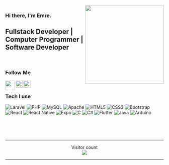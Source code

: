 <img src="https://media.giphy.com/media/WFZvB7VIXBgiz3oDXE/source.gif" align="right" height="250">

### Hi there, I'm Emre.

## Fullstack Developer | Computer Programmer | Software Developer


<br />

### Follow Me

<a href="https://4lphasoftware.com"><img  width="30" src="favicon.ico" align="left" /></a>
<a href="https://instagram.com/_ycanga"><img width="22" align="left" src="https://cdn2.iconfinder.com/data/icons/social-icons-33/128/Instagram-64.png"></a>
<a href="https://www.linkedin.com/in/yunus-emre-can%C4%9Fa-74195a211/"><img width="22" align="left" src="https://cdn2.iconfinder.com/data/icons/social-media-2285/512/1_Linkedin_unofficial_colored_svg-64.png"></a>

<br />

### Tech I use
![Laravel](https://img.shields.io/badge/laravel-%23FF2D20.svg?style=for-the-badge&logo=laravel&logoColor=white) 
![PHP](https://img.shields.io/badge/php-%23777BB4.svg?style=for-the-badge&logo=php&logoColor=white) 
![MySQL](https://img.shields.io/badge/mysql-%2300f.svg?style=for-the-badge&logo=mysql&logoColor=white) 
![Apache](https://img.shields.io/badge/apache-%23D42029.svg?style=for-the-badge&logo=apache&logoColor=white) 
![HTML5](https://img.shields.io/badge/html5-%23E34F26.svg?style=for-the-badge&logo=html5&logoColor=white) 
![CSS3](https://img.shields.io/badge/css3-%231572B6.svg?style=for-the-badge&logo=css3&logoColor=white) 
![Bootstrap](https://img.shields.io/badge/bootstrap-%238511FA.svg?style=for-the-badge&logo=bootstrap&logoColor=white) 
![React](https://img.shields.io/badge/react-%2320232a.svg?style=for-the-badge&logo=react&logoColor=%2361DAFB)
![React Native](https://img.shields.io/badge/react_native-%2320232a.svg?style=for-the-badge&logo=react&logoColor=%2361DAFB)
![Expo](https://img.shields.io/badge/expo-1C1E24?style=for-the-badge&logo=expo&logoColor=#D04A37)
![C](https://img.shields.io/badge/c-%2300599C.svg?style=for-the-badge&logo=c&logoColor=white)
![C#](https://img.shields.io/badge/c%23-%23239120.svg?style=for-the-badge&logo=c-sharp&logoColor=white)
![Flutter](https://img.shields.io/badge/Flutter-%2302569B.svg?style=for-the-badge&logo=Flutter&logoColor=white)
![Java](https://img.shields.io/badge/java-%23ED8B00.svg?style=for-the-badge&logo=openjdk&logoColor=white)
![Arduino](https://img.shields.io/badge/-Arduino-00979D?style=for-the-badge&logo=Arduino&logoColor=white)

<br>
<br>
<br>
<hr align="center">
  <p align="center"> 
    Visitor count<br>
    <img src="https://profile-counter.glitch.me/ycanga/count.svg" />
  </p>

  
<hr align="center">
